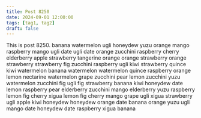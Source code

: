```yaml
---
title: Post 8250
date: 2024-09-01 12:00:00
tags: [tag1, tag2]
draft: false
---
```

This is post 8250.
banana
watermelon
ugli
honeydew
yuzu
orange
mango
raspberry
mango
ugli
date
ugli
date
orange
zucchini
raspberry
cherry
elderberry
apple
strawberry
tangerine
orange
orange
strawberry
orange
strawberry
strawberry
fig
zucchini
raspberry
ugli
kiwi
strawberry
quince
kiwi
watermelon
banana
watermelon
watermelon
quince
raspberry
orange
lemon
nectarine
watermelon
grape
zucchini
pear
lemon
zucchini
yuzu
watermelon
zucchini
fig
ugli
fig
strawberry
banana
kiwi
honeydew
date
lemon
raspberry
pear
elderberry
zucchini
mango
elderberry
yuzu
raspberry
lemon
fig
cherry
xigua
lemon
fig
cherry
mango
grape
ugli
xigua
strawberry
ugli
apple
kiwi
honeydew
honeydew
orange
date
banana
orange
yuzu
ugli
mango
date
honeydew
date
raspberry
xigua
banana
